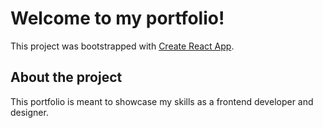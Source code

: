 # Welcome to my portfolio!

This project was bootstrapped with [Create React App](https://github.com/facebook/create-react-app).

## About the project

This portfolio is meant to showcase my skills as a frontend developer and designer.
